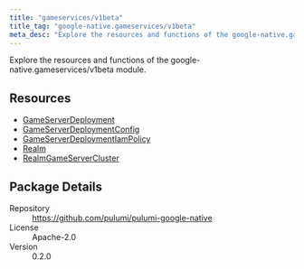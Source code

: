 ```yaml
---
title: "gameservices/v1beta"
title_tag: "google-native.gameservices/v1beta"
meta_desc: "Explore the resources and functions of the google-native.gameservices/v1beta module."
---
```


<!-- WARNING: this file was generated by Pulumi Docs Generator. -->
<!-- Do not edit by hand unless you're certain you know what you are doing! -->

Explore the resources and functions of the google-native.gameservices/v1beta module.

<h2 id="resources">Resources</h2>
<ul class="api">
    <li><a href="gameserverdeployment" title="GameServerDeployment"><span class="symbol resource"></span>GameServerDeployment</a></li>
    <li><a href="gameserverdeploymentconfig" title="GameServerDeploymentConfig"><span class="symbol resource"></span>GameServerDeploymentConfig</a></li>
    <li><a href="gameserverdeploymentiampolicy" title="GameServerDeploymentIamPolicy"><span class="symbol resource"></span>GameServerDeploymentIamPolicy</a></li>
    <li><a href="realm" title="Realm"><span class="symbol resource"></span>Realm</a></li>
    <li><a href="realmgameservercluster" title="RealmGameServerCluster"><span class="symbol resource"></span>RealmGameServerCluster</a></li>
</ul>

<h2 id="package-details">Package Details</h2>
<dl class="package-details">
	<dt>Repository</dt>
	<dd><a href="https://github.com/pulumi/pulumi-google-native">https://github.com/pulumi/pulumi-google-native</a></dd>
	<dt>License</dt>
	<dd>Apache-2.0</dd>
	<dt>Version</dt>
	<dd>0.2.0</dd>
</dl>

